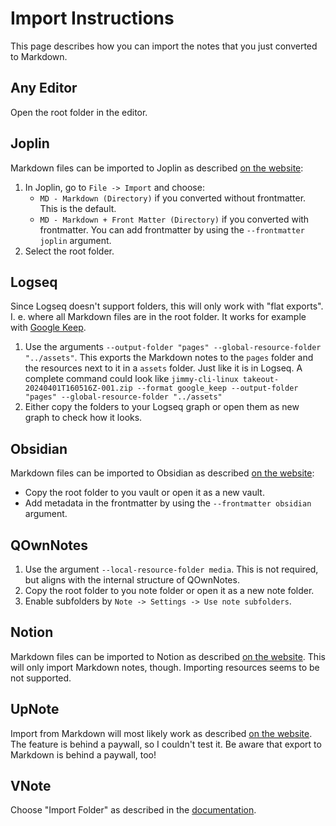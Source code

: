 # Import Instructions

This page describes how you can import the notes that you just converted to Markdown.

## Any Editor

Open the root folder in the editor.

## Joplin

Markdown files can be imported to Joplin as described [on the website](https://joplinapp.org/help/apps/import_export/#importing-from-markdown-files):

1. In Joplin, go to `File -> Import` and choose:
    - `MD - Markdown (Directory)` if you converted without frontmatter. This is the default.
    - `MD - Markdown + Front Matter (Directory)` if you converted with frontmatter. You can add frontmatter by using the `--frontmatter joplin` argument.
2. Select the root folder.

## Logseq

Since Logseq doesn't support folders, this will only work with "flat exports". I. e. where all Markdown files are in the root folder. It works for example with [Google Keep](formats/google_keep.md).

1. Use the arguments `--output-folder "pages" --global-resource-folder "../assets"`. This exports the Markdown notes to the `pages` folder and the resources next to it in a `assets` folder. Just like it is in Logseq. A complete command could look like `jimmy-cli-linux takeout-20240401T160516Z-001.zip --format google_keep --output-folder "pages" --global-resource-folder "../assets"`
2. Either copy the folders to your Logseq graph or open them as new graph to check how it looks.

## Obsidian

Markdown files can be imported to Obsidian as described [on the website](https://help.obsidian.md/import/markdown):

- Copy the root folder to you vault or open it as a new vault.
- Add metadata in the frontmatter by using the `--frontmatter obsidian` argument.

## QOwnNotes

1. Use the argument `--local-resource-folder media`. This is not required, but aligns with the internal structure of QOwnNotes.
2. Copy the root folder to you note folder or open it as a new note folder.
3. Enable subfolders by `Note -> Settings -> Use note subfolders`.

## Notion

Markdown files can be imported to Notion as described [on the website](https://www.notion.so/help/import-data-into-notion). This will only import Markdown notes, though. Importing resources seems to be not supported.

## UpNote

Import from Markdown will most likely work as described [on the website](https://help.getupnote.com/import-export-share-and-print/import-content-to-upnote/import-from-markdown). The feature is behind a paywall, so I couldn't test it. Be aware that export to Markdown is behind a paywall, too!

## VNote

Choose "Import Folder" as described in the [documentation](https://vnote.readthedocs.io/en/latest/docs/en_us/docs/Users/Notes%20Management.html?#import-files-and-folders).
